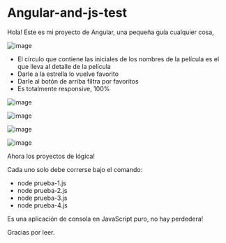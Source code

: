# Angular-and-js-test

Hola! Este es mi proyecto de Angular, una pequeña guía cualquier cosa,

![image](https://github.com/Daniel-Tavarez/Angular-and-js-test/assets/63930346/0b431715-4983-4a19-8484-0c3510af30c7)

- El círculo que contiene las iniciales de los nombres de la película es el que lleva al detalle de la película
- Darle a la estrella lo vuelve favorito
- Darle al botón de arriba filtra por favoritos
- Es totalmente responsive, 100%

![image](https://github.com/Daniel-Tavarez/Angular-and-js-test/assets/63930346/5115a893-9f23-443c-9ce6-189bedfe9e6e)

![image](https://github.com/Daniel-Tavarez/Angular-and-js-test/assets/63930346/bc6a143f-438b-43df-8a30-8e0d33b2bb57)

![image](https://github.com/Daniel-Tavarez/Angular-and-js-test/assets/63930346/ccaade64-2e2c-42dd-982c-1adea88a4d5a)

![image](https://github.com/Daniel-Tavarez/Angular-and-js-test/assets/63930346/0c75ca77-b775-429a-aa92-a6af03ee66a7)

Ahora los proyectos de lógica!

Cada uno solo debe correrse bajo el comando:

- node prueba-1.js
- node prueba-2.js
- node prueba-3.js
- node prueba-4.js

Es una aplicación de consola en JavaScript puro, no hay perdedera!

Gracias por leer.

